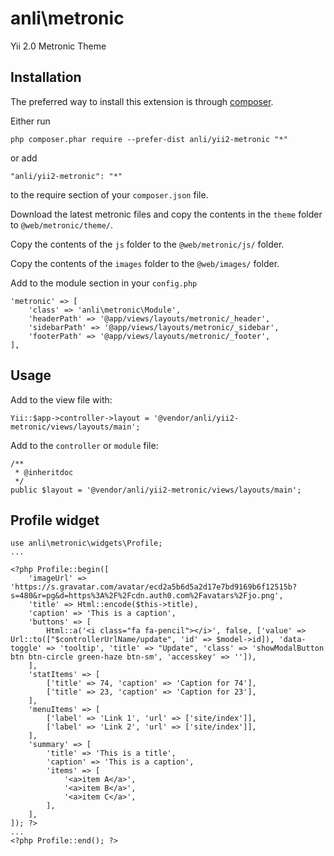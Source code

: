 anli\metronic
=============
Yii 2.0 Metronic Theme

Installation
------------

The preferred way to install this extension is through [composer](http://getcomposer.org/download/).

Either run

```
php composer.phar require --prefer-dist anli/yii2-metronic "*"
```

or add

```
"anli/yii2-metronic": "*"
```

to the require section of your `composer.json` file.

Download the latest metronic files and copy the contents in the `theme` folder to `@web/metronic/theme/`.

Copy the contents of the `js` folder to the `@web/metronic/js/` folder.

Copy the contents of the `images` folder to the `@web/images/` folder.

Add to the module section in your `config.php`

```
'metronic' => [
    'class' => 'anli\metronic\Module',
    'headerPath' => '@app/views/layouts/metronic/_header',
    'sidebarPath' => '@app/views/layouts/metronic/_sidebar',
    'footerPath' => '@app/views/layouts/metronic/_footer',
],
```

Usage
-----

Add to the view file with:

    Yii::$app->controller->layout = '@vendor/anli/yii2-metronic/views/layouts/main';


Add to the `controller` or `module` file:

```
/**
 * @inheritdoc
 */
public $layout = '@vendor/anli/yii2-metronic/views/layouts/main';
```


Profile widget
-----

    use anli\metronic\widgets\Profile;
    ...

    <?php Profile::begin([
        'imageUrl' => 'https://s.gravatar.com/avatar/ecd2a5b6d5a2d17e7bd9169b6f12515b?s=480&r=pg&d=https%3A%2F%2Fcdn.auth0.com%2Favatars%2Fjo.png',
        'title' => Html::encode($this->title),
        'caption' => 'This is a caption',
        'buttons' => [
            Html::a('<i class="fa fa-pencil"></i>', false, ['value' => Url::to(["$controllerUrlName/update", 'id' => $model->id]), 'data-toggle' => 'tooltip', 'title' => "Update", 'class' => 'showModalButton btn btn-circle green-haze btn-sm', 'accesskey' => '']),
        ],
        'statItems' => [
            ['title' => 74, 'caption' => 'Caption for 74'],
            ['title' => 23, 'caption' => 'Caption for 23'],
        ],
        'menuItems' => [
            ['label' => 'Link 1', 'url' => ['site/index']],
            ['label' => 'Link 2', 'url' => ['site/index']],
        ],
        'summary' => [
            'title' => 'This is a title',
            'caption' => 'This is a caption',
            'items' => [
                '<a>item A</a>',
                '<a>item B</a>',
                '<a>item C</a>',
            ],
        ],
    ]); ?>
    ...
    <?php Profile::end(); ?>
